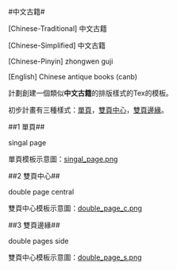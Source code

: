 #中文古籍#

[Chinese-Traditional] 中文古籍 

[Chinese-Simplified] 中文古籍 

[Chinese-Pinyin] zhongwen guji 

[English] Chinese antique books (canb) 


計劃創建一個類似**中文古籍**的排版樣式的Tex的模板。

初步計畫有三種樣式：[單頁](#singal-page)，[雙頁中心](#double-page-c)，[雙頁邊緣](#double-page-s)。


##<a name="singal-page"></a>1 單頁## 

singal page

單頁模板示意圖：[singal_page.png](https://github.com/Franklyzzm/Tex_Chinese_antique_books/blob/master/singal_page.png)


##<a name="double-page-c"></a>2 雙頁中心## 

double page central

雙頁中心模板示意圖：[double\_page_c.png](https://github.com/Franklyzzm/Tex_Chinese_antique_books/blob/master/double_page_c.png)


##<a name="double-page-s"></a>3 雙頁邊緣## 

double pages side

雙頁中心模板示意圖：[double\_page_s.png](https://)


